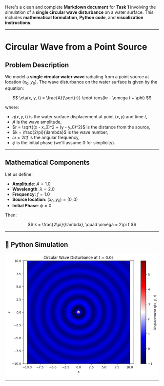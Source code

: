 Here's a clean and complete **Markdown document** for **Task 1** involving the simulation of a **single circular wave disturbance** on a water surface. This includes **mathematical formulation**, **Python code**, and **visualization instructions**.

---

#  Circular Wave from a Point Source

##  Problem Description

We model a **single circular water wave** radiating from a point source at location $(x_0, y_0)$. The wave disturbance on the water surface is given by the equation:

$$
\eta(x, y, t) = \frac{A}{\sqrt{r}} \cdot \cos(kr - \omega t + \phi)
$$

where:

* $\eta(x, y, t)$ is the water surface displacement at point $(x, y)$ and time $t$,
* $A$ is the wave amplitude,
* $r = \sqrt{(x - x_0)^2 + (y - y_0)^2}$ is the distance from the source,
* $k = \frac{2\pi}{\lambda}$ is the wave number,
* $\omega = 2\pi f$ is the angular frequency,
* $\phi$ is the initial phase (we'll assume 0 for simplicity).

---

##  Mathematical Components

Let us define:

* **Amplitude**: $A = 1.0$
* **Wavelength**: $\lambda = 2.0$
* **Frequency**: $f = 1.0$
* **Source location**: $(x_0, y_0) = (0, 0)$
* **Initial Phase**: $\phi = 0$

Then:

$$
k = \frac{2\pi}{\lambda}, \quad \omega = 2\pi f
$$

---

## 🐍 Python Simulation

![alt text](image-6.png)

---


